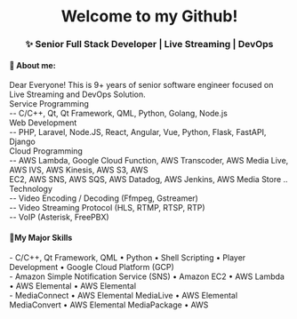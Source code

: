 <h1 align="center">Welcome to my Github!</h1>

<h3 align='center'>
 ✨ Senior Full Stack Developer | Live Streaming | DevOps
</h3>
<h4> 📜 About me: </h4>
<p>
Dear Everyone! This is 9+ years of senior software engineer focused on Live Streaming and DevOps Solution. <br>
Service Programming <br>
-- C/C++, Qt, Qt Framework, QML, Python, Golang, Node.js <br>
Web Development <br>
-- PHP, Laravel, Node.JS, React, Angular, Vue, Python, Flask, FastAPI, Django <br>
Cloud Programming <br>
-- AWS Lambda, Google Cloud Function, AWS Transcoder, AWS Media Live, AWS IVS, AWS Kinesis, AWS S3, AWS <br>
EC2, AWS SNS, AWS SQS, AWS Datadog, AWS Jenkins, AWS Media Store .. <br>
Technology <br>
-- Video Encoding / Decoding (Ffmpeg, Gstreamer) <br>
-- Video Streaming Protocol (HLS, RTMP, RTSP, RTP) <br>
-- VoIP (Asterisk, FreePBX) <br>
</p>
<h4>🥇My Major Skills</h4>
- C/C++, Qt Framework, QML • Python • Shell Scripting • Player Development • Google Cloud Platform (GCP) <br>
- Amazon Simple Notification Service (SNS) • Amazon EC2 • AWS Lambda • AWS Elemental • AWS Elemental <br>
- MediaConnect • AWS Elemental MediaLive • AWS Elemental MediaConvert • AWS Elemental MediaPackage • AWS <br>
</p>
